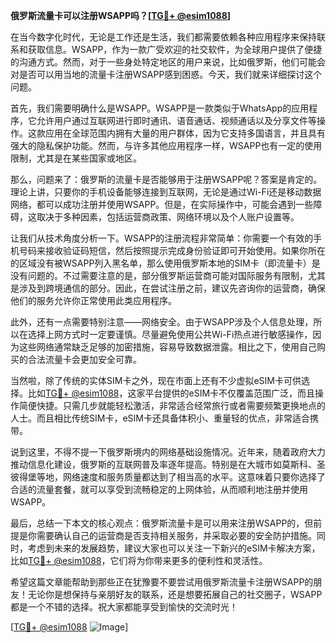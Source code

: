 **俄罗斯流量卡可以注册WSAPP吗？[[TG💪+ @esim1088](https://t.me/s/esim1088)]**

在当今数字化时代，无论是工作还是生活，我们都需要依赖各种应用程序来保持联系和获取信息。WSAPP，作为一款广受欢迎的社交软件，为全球用户提供了便捷的沟通方式。然而，对于一些身处特定地区的用户来说，比如俄罗斯，他们可能会对是否可以用当地的流量卡注册WSAPP感到困惑。今天，我们就来详细探讨这个问题。

首先，我们需要明确什么是WSAPP。WSAPP是一款类似于WhatsApp的应用程序，它允许用户通过互联网进行即时通讯、语音通话、视频通话以及分享文件等操作。这款应用在全球范围内拥有大量的用户群体，因为它支持多国语言，并且具有强大的隐私保护功能。然而，与许多其他应用程序一样，WSAPP也有一定的使用限制，尤其是在某些国家或地区。

那么，问题来了：俄罗斯的流量卡是否能够用于注册WSAPP呢？答案是肯定的。理论上讲，只要你的手机设备能够连接到互联网，无论是通过Wi-Fi还是移动数据网络，都可以成功注册并使用WSAPP。但是，在实际操作中，可能会遇到一些障碍，这取决于多种因素，包括运营商政策、网络环境以及个人账户设置等。

让我们从技术角度分析一下。WSAPP的注册流程非常简单：你需要一个有效的手机号码来接收验证码短信，然后按照提示完成身份验证即可开始使用。如果你所在的区域没有被WSAPP列入黑名单，那么使用俄罗斯本地的SIM卡（即流量卡）是没有问题的。不过需要注意的是，部分俄罗斯运营商可能对国际服务有限制，尤其是涉及到跨境通信的部分。因此，在尝试注册之前，建议先咨询你的运营商，确保他们的服务允许你正常使用此类应用程序。

此外，还有一点需要特别注意——网络安全。由于WSAPP涉及个人信息处理，所以在选择上网方式时一定要谨慎。尽量避免使用公共Wi-Fi热点进行敏感操作，因为这些网络通常缺乏足够的加密措施，容易导致数据泄露。相比之下，使用自己购买的合法流量卡会更加安全可靠。

当然啦，除了传统的实体SIM卡之外，现在市面上还有不少虚拟eSIM卡可供选择。比如[TG💪+ @esim1088](https://t.me/s/esim1088)，这家平台提供的eSIM卡不仅覆盖范围广泛，而且操作简便快捷。只需几步就能轻松激活，非常适合经常旅行或者需要频繁更换地点的人士。而且相比传统SIM卡，eSIM卡还具备体积小、重量轻的优点，非常适合携带。

说到这里，不得不提一下俄罗斯境内的网络基础设施情况。近年来，随着政府大力推动信息化建设，俄罗斯的互联网普及率逐年提高。特别是在大城市如莫斯科、圣彼得堡等地，网络速度和服务质量都达到了相当高的水平。这意味着只要你选择了合适的流量套餐，就可以享受到流畅稳定的上网体验，从而顺利地注册并使用WSAPP。

最后，总结一下本文的核心观点：俄罗斯流量卡是可以用来注册WSAPP的，但前提是你需要确认自己的运营商是否支持相关服务，并采取必要的安全防护措施。同时，考虑到未来的发展趋势，建议大家也可以关注一下新兴的eSIM卡解决方案，比如[TG💪+ @esim1088](https://t.me/s/esim1088)，它们将为你带来更多的便利性和灵活性。

希望这篇文章能帮助到那些正在犹豫要不要尝试用俄罗斯流量卡注册WSAPP的朋友！无论你是想保持与亲朋好友的联系，还是想要拓展自己的社交圈子，WSAPP都是一个不错的选择。祝大家都能享受到愉快的交流时光！

[[TG💪+ @esim1088](https://t.me/s/esim1088) ![Image](https://i.postimg.cc/4NQfJmqS/Snipaste-2025-05-13-00-14-12.png)]